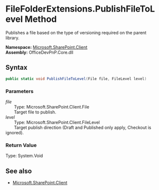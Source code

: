 # FileFolderExtensions.PublishFileToLevel Method  
Publishes a file based on the type of versioning required on the parent library.  

**Namespace:** [Microsoft.SharePoint.Client](Microsoft.SharePoint.Client.md)  
**Assembly:** OfficeDevPnP.Core.dll  
## Syntax
```C#
public static void PublishFileToLevel(File file, FileLevel level)
```
### Parameters
*file*  
&emsp;&emsp;Type: Microsoft.SharePoint.Client.File  
&emsp;&emsp;Target file to publish.  
*level*  
&emsp;&emsp;Type: Microsoft.SharePoint.Client.FileLevel  
&emsp;&emsp;Target publish direction (Draft and Published only apply, Checkout is ignored).  
### Return Value
Type: System.Void  

## See also
- [Microsoft.SharePoint.Client](Microsoft.SharePoint.Client.md)
